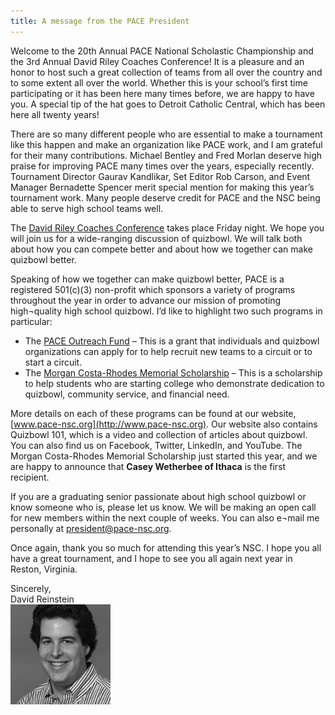 ```yaml
---
title: A message from the PACE President
---
```


Welcome to the 20th Annual PACE National Scholastic Championship and the 3rd Annual David Riley Coaches Conference! It is a pleasure and an honor to host such a great collection of teams from all over the country and to some extent all over the world. Whether this is your school’s first time participating or it has been here many times before, we are happy to have you. A special tip of the hat goes to Detroit Catholic Central, which has been here all twenty years!

There are so many different people who are essential to make a tournament like this happen and make an organization like PACE work, and I am grateful for their many contributions. Michael Bentley and Fred Morlan deserve high praise for improving PACE many times over the years, especially recently. Tournament Director Gaurav Kandlikar, Set Editor Rob Carson, and Event Manager Bernadette Spencer merit special mention for making this year’s tournament work. Many
people deserve credit for PACE and the NSC being able to serve high school teams well.

The [David Riley Coaches Conference](http://www.pace-nsc.org/david-riley-coaches-conference/) takes place Friday night. We hope you will join us for a wide-ranging discussion of quizbowl. We will talk both about how you can compete better and about how we together can make quizbowl better.

Speaking of how we together can make quizbowl better, PACE is a registered 501(c)(3) non-profit which sponsors a variety of programs throughout the year in order to advance our mission of promoting high¬quality high school quizbowl. I’d like to highlight two such programs in particular:
- The [PACE Outreach Fund](http://www.pace-nsc.org/pace-outreach-fund-2016-17/) – This is a grant that individuals and quizbowl organizations can apply for to help recruit new teams to a circuit or to start a circuit.
- The [Morgan Costa-Rhodes Memorial Scholarship](http://www.pace-nsc.org/2017-morgan-costa-rhodes-memorial-scholarship-winner/) – This is a scholarship to help students who are starting college who demonstrate dedication to quizbowl, community service, and financial need.

More details on each of these programs can be found at our website, [www.pace-nsc.org](http://www.pace-nsc.org). Our website also contains Quizbowl 101, which is a video and collection of articles about quizbowl. You can also find us on Facebook, Twitter, LinkedIn, and YouTube. The Morgan Costa-Rhodes Memorial Scholarship just started this year, and we are happy to announce that **Casey Wetherbee of Ithaca** is the first recipient.

If you are a graduating senior passionate about high school quizbowl or know someone who is, please let us know. We will be making an open call for new members within the next couple of weeks. You can also e¬mail me personally at <president@pace-nsc.org>.

Once again, thank you so much for attending this year’s NSC. I hope you all have a great tournament, and I hope to see you all again next year in Reston, Virginia.

Sincerely,  
David Reinstein   
![](images/ReinsteinPicture.jpg)
